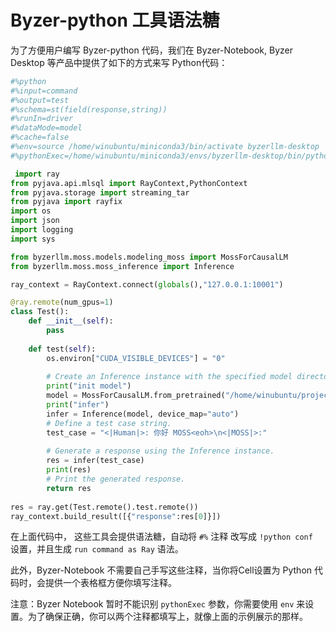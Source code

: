 # Byzer-python 工具语法糖

为了方便用户编写 Byzer-python 代码，我们在 Byzer-Notebook, Byzer Desktop 
等产品中提供了如下的方式来写 Python代码：

```python
#%python
#%input=command
#%output=test
#%schema=st(field(response,string))
#%runIn=driver
#%dataMode=model
#%cache=false
#%env=source /home/winubuntu/miniconda3/bin/activate byzerllm-desktop
#%pythonExec=/home/winubuntu/miniconda3/envs/byzerllm-desktop/bin/python

 import ray
from pyjava.api.mlsql import RayContext,PythonContext
from pyjava.storage import streaming_tar
from pyjava import rayfix
import os
import json
import logging
import sys

from byzerllm.moss.models.modeling_moss import MossForCausalLM
from byzerllm.moss.moss_inference import Inference    

ray_context = RayContext.connect(globals(),"127.0.0.1:10001")

@ray.remote(num_gpus=1)
class Test():
    def __init__(self):
        pass
    
    def test(self):        
        os.environ["CUDA_VISIBLE_DEVICES"] = "0"
        
        # Create an Inference instance with the specified model directory.
        print("init model")
        model = MossForCausalLM.from_pretrained("/home/winubuntu/projects/moss-model/moss-moon-003-sft-plugin-int4").half().cuda()
        print("infer")
        infer = Inference(model, device_map="auto")
        # Define a test case string.
        test_case = "<|Human|>: 你好 MOSS<eoh>\n<|MOSS|>:"
        
        # Generate a response using the Inference instance.
        res = infer(test_case)
        print(res)
        # Print the generated response.
        return res
        
res = ray.get(Test.remote().test.remote())
ray_context.build_result([{"response":res[0]}])
```

在上面代码中， 这些工具会提供语法糖，自动将 `#%` 注释 改写成 `!python conf ` 设置，并且生成 `run command as Ray` 语法。

此外，Byzer-Notebook 不需要自己手写这些注释，当你将Cell设置为 Python 代码时，会提供一个表格框方便你填写注释。

注意：Byzer Notebook 暂时不能识别 `pythonExec` 参数，你需要使用 `env` 来设置。为了确保正确，你可以两个注释都填写上，就像上面的示例展示的那样。